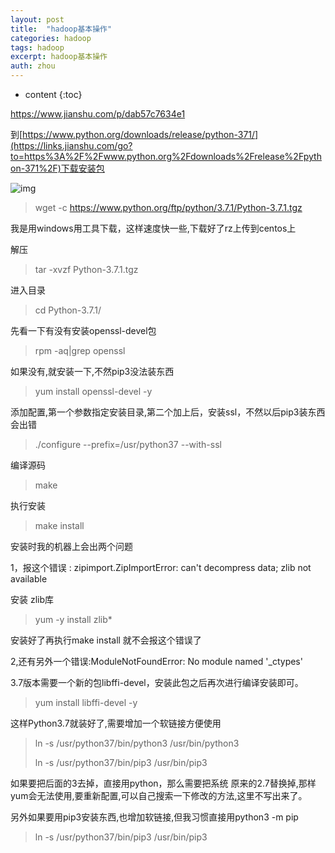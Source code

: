 ```yaml
---
layout: post
title:  "hadoop基本操作"
categories: hadoop
tags: hadoop
excerpt: hadoop基本操作
auth: zhou
---
```


* content
{:toc}








 https://www.jianshu.com/p/dab57c7634e1



到[https://www.python.org/downloads/release/python-371/](https://links.jianshu.com/go?to=https%3A%2F%2Fwww.python.org%2Fdownloads%2Frelease%2Fpython-371%2F)下载安装包

![img](https:////upload-images.jianshu.io/upload_images/14926680-c46fc0ef511669a7.png?imageMogr2/auto-orient/strip|imageView2/2/w/1172/format/webp)

> wget -c https://www.python.org/ftp/python/3.7.1/Python-3.7.1.tgz

我是用windows用工具下载，这样速度快一些,下载好了rz上传到centos上

解压

> tar -xvzf Python-3.7.1.tgz

进入目录

> cd Python-3.7.1/

先看一下有没有安装openssl-devel包 

> rpm -aq|grep openssl 

如果没有,就安装一下,不然pip3没法装东西

> yum install openssl-devel -y

添加配置,第一个参数指定安装目录,第二个加上后，安装ssl，不然以后pip3装东西会出错

> ./configure --prefix=/usr/python37 --with-ssl

编译源码

> make

执行安装

> make install



安装时我的机器上会出两个问题

1，报这个错误 : zipimport.ZipImportError: can't decompress data; zlib not available

  安装 zlib库

>   yum -y install zlib*

安装好了再执行make install 就不会报这个错误了

2,还有另外一个错误:ModuleNotFoundError: No module named '_ctypes'

  3.7版本需要一个新的包libffi-devel，安装此包之后再次进行编译安装即可。

>   yum install libffi-devel -y

这样Python3.7就装好了,需要增加一个软链接方便使用

>  ln -s /usr/python37/bin/python3 /usr/bin/python3
>
> ln -s /usr/python37/bin/pip3 /usr/bin/pip3

如果要把后面的3去掉，直接用python，那么需要把系统 原来的2.7替换掉,那样yum会无法使用,要重新配置,可以自己搜索一下修改的方法,这里不写出来了。

另外如果要用pip3安装东西,也增加软链接,但我习惯直接用python3 -m pip

> ln -s /usr/python37/bin/pip3 /usr/bin/pip3



